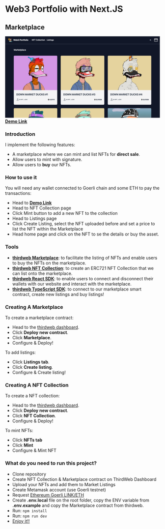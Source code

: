 # Web3 Portfolio with Next.JS

## Marketplace

![](/assets/ducks-portfolio.png)
[**Demo Link**](https://web3-portfolio-ochre.vercel.app/)

### Introduction

I implement the following features:

- A marketplace where we can mint and list NFTs for **direct sale**.
- Allow users to mint with signature.
- Allow users to **buy** our NFTs.

### How to use it

You will need any wallet connected to Goerli chain and some ETH to pay the transactions:

- Head to [**Demo Link**](https://web3-portfolio-ochre.vercel.app/)
- Head to NFT Collection page
- Click Mint button to add a new NFT to the collection
- Head to Listings page
- Click Create Listing, select the NFT uploaded before and set a price to list the NFT within the Marketplace
- Head home page and click on the NFT to se the details or buy the asset.

### Tools

- [**thirdweb Marketplace**](https://portal.thirdweb.com/contracts/marketplace): to facilitate the listing of NFTs and enable users to buy the NFTs on the marketplace.
- [**thirdweb NFT Collection**](https://portal.thirdweb.com/contracts/nft-collection): to create an ERC721 NFT Collection that we can list onto the marketplace.
- [**thirdweb React SDK**](https://docs.thirdweb.com/react): to enable users to connect and disconnect their wallets with our website and interact with the marketplace.
- [**thirdweb TypeScript SDK**](https://docs.thirdweb.com/typescript): to connect to our marketplace smart contract, create new listings and buy listings!

### Creating A Marketplace

To create a marketplace contract:

- Head to the [thirdweb dashboard](https://thirdweb.com/dashboard).
- Click **Deploy new contract**.
- Click **Marketplace**.
- Configure & Deploy!

To add listings:

- Click **Listings tab**.
- Click **Create listing**.
- Configure & Create listing!

### Creating A NFT Collection

To create a NFT collection:

- Head to the [thirdweb dashboard](https://thirdweb.com/dashboard).
- Click **Deploy new contract**.
- Click **NFT Collection**.
- Configure & Deploy!

To mint NFTs:

- Click **NFTs tab**
- Click **Mint**
- Configure & Mint NFT

### What do you need to run this project?

- Clone repository
- Create NFT Collection & Marketplace contract on ThirdWeb Dashboard
- Upload your NFTs and add them to Market Listings
- Create Metamask account (use Goerli testnet)
- Request [Ethereum Goerli LINK/ETH](https://faucets.chain.link/)
- Create **.env.local** file on the root folder, copy the ENV variable from **.env.example** and copy the Marketplace contract from thirdweb.
- Run: `npm install`
- Run: `npm run dev`
- [Enjoy it!!](http://localhost:3000/marketplace)
